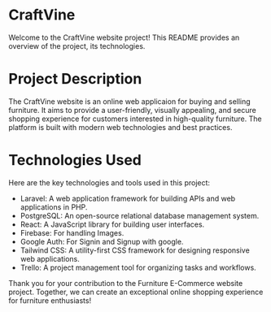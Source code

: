 # CraftVine

Welcome to the CraftVine website project! This README provides an overview of the project, its technologies.

# Project Description

The CraftVine website is an online web applicaion for buying and selling furniture. It aims to provide a user-friendly, visually appealing, and secure shopping experience for customers interested in high-quality furniture. The platform is built with modern web technologies and best practices.

# Technologies Used

Here are the key technologies and tools used in this project:

- Laravel: A web application framework for building APIs and web applications in PHP.
- PostgreSQL: An open-source relational database management system.
- React: A JavaScript library for building user interfaces.
- Firebase: For handling Images.
- Google Auth: For Signin and Signup with google.
- Tailwind CSS: A utility-first CSS framework for designing responsive web applications.
- Trello: A project management tool for organizing tasks and workflows.

Thank you for your contribution to the Furniture E-Commerce website project. Together, we can create an exceptional online shopping experience for furniture enthusiasts!
